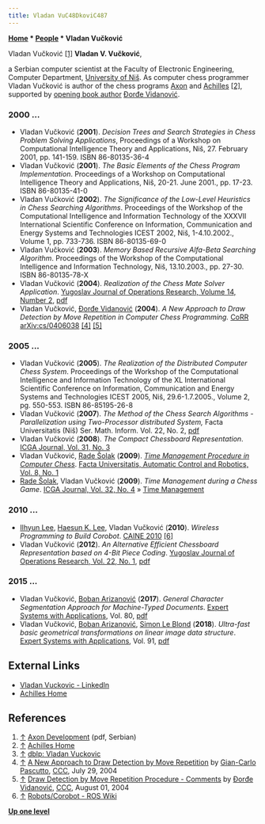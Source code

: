 ```yaml
---
title: Vladan VuC48DkoviC487
---
```

**[Home](Home "Home") \* [People](People "People") \* Vladan Vučković**



 [](File:VladanVuckovic.JPG) Vladan Vučković <a id="cite-note-1" href="#cite-ref-1">[1]</a> 
**Vladan V. Vučković**,  

a Serbian computer scientist at the Faculty of Electronic Engineering, Computer Department, [University of Niš](https://en.wikipedia.org/wiki/University_of_Ni%C5%A1). As computer chess programmer Vladan Vučković is author of the chess programs [Axon](Axon "Axon") and [Achilles](Achilles "Achilles") <a id="cite-note-2" href="#cite-ref-2">[2]</a>, supported by [opening book author](Category:Opening_Book_Author "Category:Opening Book Author") [Đorđe Vidanović](%C4%90or%C4%91e_Vidanovi%C4%87 "Đorđe Vidanović"). 



### 2000 ...


* Vladan Vučković (**2001**). *Decision Trees and Search Strategies in Chess Problem Solving Applications*, Proceedings of a Workshop on Computational Intelligence Theory and Applications, Niš, 27. February 2001, pp. 141-159. ISBN 86-80135-36-4
* Vladan Vučković (**2001**). *The Basic Elements of the Chess Program Implementation*. Proceedings of a Workshop on Computational Intelligence Theory and Applications, Niš, 20-21. June 2001., pp. 17-23. ISBN 86-80135-41-0
* Vladan Vučković (**2002**). *The Significance of the Low-Level Heuristics in Chess Searching Algorithms*. Proceedings of the Workshop of the Computational Intelligence and Information Technology of the XXXVII International Scientific Conference on Information, Communication and Energy Systems and Technologies ICEST 2002, Niš, 1-4.10.2002., Volume 1, pp. 733-736. ISBN 86-80135-69-0
* Vladan Vučković (**2003**). *Memory Based Recursive Alfa-Beta Searching Algorithm*. Proceedings of the Workshop of the Computational Intelligence and Information Technology, Niš, 13.10.2003., pp. 27-30. ISBN 86-80135-78-X
* Vladan Vučković (**2004**). *Realization of the Chess Mate Solver Application*. [Yugoslav Journal of Operations Research, Volume 14, Number 2](http://www.doiserbia.nb.rs/issue.aspx?issueid=138), [pdf](http://www.doiserbia.nbs.bg.ac.yu/img/doi/0354-0243/2004/0354-02430402273V.pdf)
* Vladan Vučković, [Đorđe Vidanović](%C4%90or%C4%91e_Vidanovi%C4%87 "Đorđe Vidanović") (**2004**). *A New Approach to Draw Detection by Move Repetition in Computer Chess Programming.* [CoRR arXiv:cs/0406038](http://arxiv.org/abs/cs/0406038) <a id="cite-note-4" href="#cite-ref-4">[4]</a> <a id="cite-note-5" href="#cite-ref-5">[5]</a>


### 2005 ...


* Vladan Vučković (**2005**). *The Realization of the Distributed Computer Chess System*. Proceedings of the Workshop of the Computational Intelligence and Information Technology of the XL International Scientific Conference on Information, Communication and Energy Systems and Technologies ICEST 2005, Niš, 29.6-1.7.2005., Volume 2, pg. 550-553. ISBN 86-85195-26-8
* Vladan Vučković (**2007**). *The Method of the Chess Search Algorithms - Parallelization using Two-Processor distributed System,* Facta Universitatis (Niš) Ser. Math. Inform. Vol. 22, No. 2, [pdf](http://facta.junis.ni.ac.rs/mai/mai222/f22-2-175-188.pdf)
* Vladan Vučković (**2008**). *The Compact Chessboard Representation*. [ICGA Journal, Vol. 31, No. 3](ICGA_Journal#31_3 "ICGA Journal")
* Vladan Vučković, [Rade Šolak](index.php?title=Rade_%C5%A0olak&action=edit&redlink=1 "Rade Šolak (page does not exist)") (**2009**). *[Time Management Procedure in Computer Chess](http://facta.junis.ni.ac.rs/acar/acar200901/acar2009-07.html)*. [Facta Universitatis, Automatic Control and Robotics, Vol. 8, No. 1](http://facta.junis.ni.ac.rs/acar/acar200901/acar200901toc.html)
* [Rade Šolak](index.php?title=Rade_%C5%A0olak&action=edit&redlink=1 "Rade Šolak (page does not exist)"), Vladan Vučković (**2009**). *Time Management during a Chess Game*. [ICGA Journal, Vol. 32, No. 4](ICGA_Journal#32_4 "ICGA Journal") » [Time Management](Time_Management "Time Management")


### 2010 ...


* [Ilhyun Lee](https://dblp.uni-trier.de/pers/hd/l/Lee:Ilhyun), [Haesun K. Lee](https://dblp.uni-trier.de/pers/hd/l/Lee:Haesun_K=), Vladan Vučković (**2010**). *Wireless Programming to Build Corobot*. [CAINE 2010](https://dblp.uni-trier.de/db/conf/caine/caine2010.html) <a id="cite-note-6" href="#cite-ref-6">[6]</a>
* Vladan Vučković (**2012**). *An Alternative Efficient Chessboard Representation based on 4-Bit Piece Coding*. [Yugoslav Journal of Operations Research, Vol. 22, No. 1](http://www.doiserbia.nb.rs/issue.aspx?issueid=1761), [pdf](http://www.doiserbia.nb.rs/img/doi/0354-0243/2012/0354-02431200011V.pdf)


### 2015 ...


* Vladan Vučković, [Boban Arizanović](https://dblp.uni-trier.de/pers/hd/a/Arizanovic:Boban) (**2017**). *General Character Segmentation Approach for Machine-Typed Documents*. [Expert Systems with Applications](https://www.journals.elsevier.com/expert-systems-with-applications), Vol. 80, [pdf](https://www.etran.rs/common/pages/proceedings/IcETRAN2017/RTI/IcETRAN2017_paper_RTI2_2.pdf)
 * Vladan Vučković, [Boban Arizanović](https://dblp.uni-trier.de/pers/hd/a/Arizanovic:Boban), [Simon Le Blond](https://dblp.uni-trier.de/pers/hd/b/Blond:Simon_Le) (**2018**). *Ultra-fast basic geometrical transformations on linear image data structure*. [Expert Systems with Applications](https://www.journals.elsevier.com/expert-systems-with-applications), Vol. 91, [pdf](http://daneshyari.com/article/preview/4942938.pdf) 


## External Links


* [Vladan Vuckovic - LinkedIn](http://rs.linkedin.com/pub/vladan-vuckovic/2b/34a/436)
* [Achilles Home](http://chess.elfak.ni.ac.rs/)


## References


1. <a id="cite-ref-1" href="#cite-note-1">↑</a> [Axon Development](http://chess.elfak.ni.ac.rs/axon.pdf) (pdf, Serbian)
2. <a id="cite-ref-2" href="#cite-note-2">↑</a> [Achilles Home](http://chess.elfak.ni.ac.rs/)
3. <a id="cite-ref-3" href="#cite-note-3">↑</a> [dblp: Vladan Vuckovic](https://dblp.uni-trier.de/pers/hd/v/Vuckovic:Vladan.html)
4. <a id="cite-ref-4" href="#cite-note-4">↑</a> [A New Approach to Draw Detection by Move Repetition](https://www.stmintz.com/ccc/index.php?id=379648) by [Gian-Carlo Pascutto](Gian-Carlo_Pascutto "Gian-Carlo Pascutto"), [CCC](CCC "CCC"), July 29, 2004
5. <a id="cite-ref-5" href="#cite-note-5">↑</a> [Draw Detection by Move Repetition Procedure - Comments](https://www.stmintz.com/ccc/index.php?id=380201) by [Đorđe Vidanović](%C4%90or%C4%91e_Vidanovi%C4%87 "Đorđe Vidanović"), [CCC](CCC "CCC"), August 01, 2004
6. <a id="cite-ref-6" href="#cite-note-6">↑</a> [Robots/Corobot - ROS Wiki](http://wiki.ros.org/Robots/Corobot)

**[Up one level](People "People")**







 

